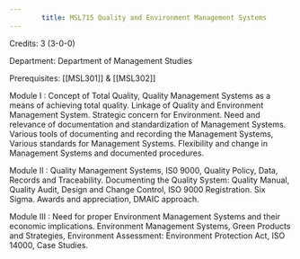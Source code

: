 ```yaml
---
        title: MSL715 Quality and Environment Management Systems
---
```

Credits: 3 (3-0-0)

Department: Department of Management Studies

Prerequisites: [[MSL301]] & [[MSL302]]

Module I : Concept of Total Quality, Quality Management Systems as a means of achieving total quality. Linkage of Quality and Environment Management System. Strategic concern for Environment. Need and relevance of documentation and standardization of Management Systems. Various tools of documenting and recording the Management Systems, Various standards for Management Systems. Flexibility and change in Management Systems and documented procedures.

Module II : Quality Management Systems, IS0 9000, Quality Policy, Data, Records and Traceability. Documenting the Quality System: Quality Manual, Quality Audit, Design and Change Control, ISO 9000 Registration. Six Sigma. Awards and appreciation, DMAIC approach.

Module III : Need for proper Environment Management Systems and their economic implications. Environment Management Systems, Green Products and Strategies, Environment Assessment: Environment Protection Act, ISO 14000, Case Studies.